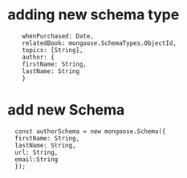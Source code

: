 # adding new schema type

        whenPurchased: Date,
        relatedBook: mongoose.SchemaTypes.ObjectId,
        topics: [String],
        author: {
        firstName: String,
        lastName: String
        }

# add new Schema

      const authorSchema = new mongoose.Schema({
      firstName: String,
      lastName: String,
      url: String,
      email:String
      });
